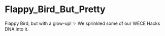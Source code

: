 # Flappy_Bird_But_Pretty
Flappy Bird, but with a glow-up! ✨ We sprinkled some of our WECE Hacks DNA into it. 
